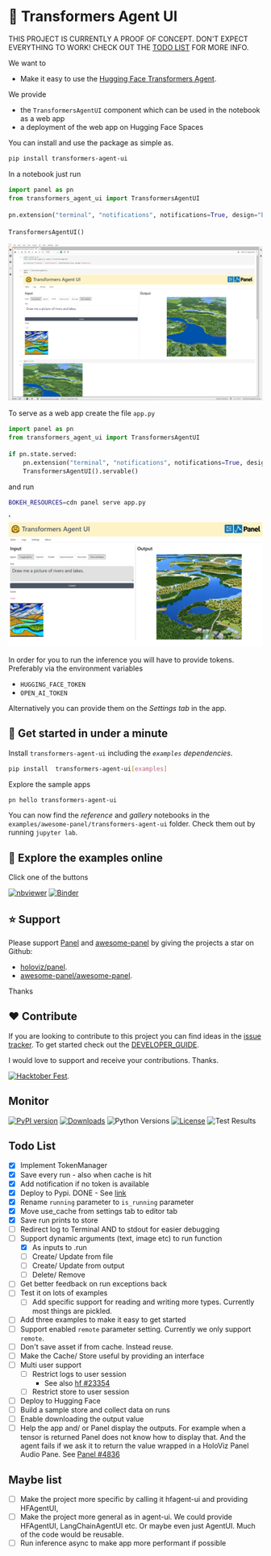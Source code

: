 # 🤗 Transformers Agent UI

THIS PROJECT IS CURRENTLY A PROOF OF CONCEPT. DON'T EXPECT EVERYTHING TO WORK! CHECK OUT THE
[TODO LIST](#todo-list) FOR MORE INFO.

We want to

- Make it easy to use the [Hugging Face Transformers Agent](https://huggingface.co/docs/transformers/transformers_agents).

We provide

- the `TransformersAgentUI` component which can be used in the notebook as a web app
- a deployment of the web app on Hugging Face Spaces

You can install and use the package as simple as.

```bash
pip install transformers-agent-ui
```

In a notebook just run

```python
import panel as pn
from transformers_agent_ui import TransformersAgentUI

pn.extension("terminal", "notifications", notifications=True, design="bootstrap")

TransformersAgentUI()
```

![TransformerAgentUI in a notebook](assets/transformers-agent-ui-notebook.png)

To serve as a web app create the file `app.py`

```python
import panel as pn
from transformers_agent_ui import TransformersAgentUI

if pn.state.served:
    pn.extension("terminal", "notifications", notifications=True, design="bootstrap")
    TransformersAgentUI().servable()
```

and run

```bash
BOKEH_RESOURCES=cdn panel serve app.py
```

'
![TransformerAgentUI on a server](assets/transformers-agent-ui-web-app.png)

In order for you to run the inference you will have to provide tokens. Preferably via the
environment variables

- `HUGGING_FACE_TOKEN`
- `OPEN_AI_TOKEN`

Alternatively you can provide them on the *Settings tab* in the app.

## 🚀 Get started in under a minute

Install `transformers-agent-ui` including the *`examples` dependencies*.

```bash
pip install  transformers-agent-ui[examples]
```

Explore the sample apps

```bash
pn hello transformers-agent-ui
```

<!-- ![Project Intro](https://raw.githubusercontent.com/awesome-panel/transformers-agent-ui/main/assets/videos/pn-hello-transformers-agent-ui.gif) -->

You can now find the *reference* and *gallery* notebooks in the `examples/awesome-panel/transformers-agent-ui` folder. Check them out by running `jupyter lab`.

## 📒 Explore the examples online

Click one of the buttons

[![nbviewer](https://raw.githubusercontent.com/jupyter/design/master/logos/Badges/nbviewer_badge.svg)](https://nbviewer.org/github/awesome-panel/transformers-agent-ui/tree/main/examples/)
[![Binder](https://mybinder.org/badge_logo.svg)](https://mybinder.org/v2/gh/awesome-panel/transformers-agent-ui/HEAD)

## ⭐ Support

Please support [Panel](https://panel.holoviz.org) and
[awesome-panel](https://awesome-panel.org) by giving the projects a star on Github:

- [holoviz/panel](https://github.com/holoviz/panel).
- [awesome-panel/awesome-panel](https://github.com/awesome-panel/awesome-panel).

Thanks

## ❤️ Contribute

If you are looking to contribute to this project you can find ideas in the [issue tracker](https://github.com/awesome-panel/transformers-agent-ui/issues). To get started check out the [DEVELOPER_GUIDE](DEVELOPER_GUIDE.md).

I would love to support and receive your contributions. Thanks.

[![Hacktober Fest](https://github.blog/wp-content/uploads/2022/10/hacktoberfestbanner.jpeg?fit=1200%2C630)](https://github.com/awesome-panel/transformers-agent-ui/issues).

## Monitor

[![PyPI version](https://badge.fury.io/py/transformers-agent-ui.svg)](https://pypi.org/project/transformers-agent-ui/)
[![Downloads](https://pepy.tech/badge/transformers-agent-ui/month)](https://pepy.tech/project/transformers-agent-ui)
![Python Versions](https://img.shields.io/badge/python-3.7%20%7C%203.8%20%7C%203.9%20%7C%203.10-blue)
[![License](https://img.shields.io/badge/License-MIT%202.0-blue.svg)](https://opensource.org/licenses/MIT)
![Test Results](https://github.com/awesome-panel/transformers-agent-ui/actions/workflows/tests.yaml/badge.svg?branch=main)

## Todo List

- [x] Implement TokenManager
- [x] Save every run - also when cache is hit
- [x] Add notification if no token is available
- [x] Deploy to Pypi. DONE - See [link](https://pypi.org/project/transformers-agent-ui/)
- [x] Rename `running` parameter to `is_running` parameter
- [x] Move use_cache from settings tab to editor tab
- [x] Save run prints to store
- [ ] Redirect log to Terminal AND to stdout for easier debugging
- [ ] Support dynamic arguments (text, image etc) to run function
  - [x] As inputs to .run
  - [ ] Create/ Update from file
  - [ ] Create/ Update from output
  - [ ] Delete/ Remove
- [ ] Get better feedback on run exceptions back
- [ ] Test it on lots of examples
  - [ ] Add specific support for reading and writing more types. Currently most things are pickled.
- [ ] Add three examples to make it easy to get started
- [ ] Support enabled `remote` parameter setting. Currently we only support `remote`.
- [ ] Don't save asset if from cache. Instead reuse.
- [ ] Make the Cache/ Store useful by providing an interface
- [ ] Multi user support
  - [ ] Restrict logs to user session
    - See also [hf #23354](https://github.com/huggingface/transformers/issues/23354)
  - [ ] Restrict store to user session
- [ ] Deploy to Hugging Face
- [ ] Build a sample store and collect data on runs
- [ ] Enable downloading the output value
- [ ] Help the app and/ or Panel display the outputs. For example when a tensor is returned Panel
does not know how to display that. And the agent fails if we ask it to return the value wrapped in
a HoloViz Panel Audio Pane. See [Panel #4836](https://github.com/holoviz/panel/issues/4836)

## Maybe list

- [ ] Make the project more specific by calling it hfagent-ui and providing HFAgentUI,
- [ ] Make the project more general as in agent-ui. We could provide HFAgentUI,
LangChainAgentUI etc. Or maybe even just AgentUI. Much of the code would be reusable.
- [ ] Run inference async to make app more performant if possible
